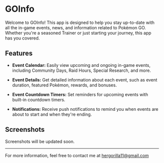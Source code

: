 # GOInfo

Welcome to GOInfo! This app is designed to help you stay up-to-date with all the in-game events, news, and information related to Pokémon GO. Whether you're a seasoned Trainer or just starting your journey, this app has you covered.

## Features

- **Event Calendar:** Easily view upcoming and ongoing in-game events, including Community Days, Raid Hours, Special Research, and more.

- **Event Details:** Get detailed information about each event, such as event duration, featured Pokémon, rewards, and bonuses.

- **Event Countdown Timers:** Set reminders for upcoming events with built-in countdown timers.

- **Notifications:** Receive push notifications to remind you when events are about to start and when they're ending.

## Screenshots

Screenshots will be updated soon.

---

For more information, feel free to contact me at hergorilla11@gmail.com
